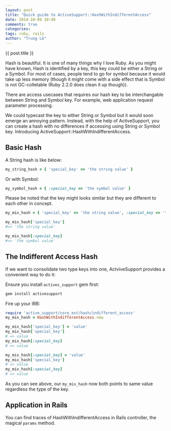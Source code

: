 ```yaml
---
layout: post
title: "Quick guide to ActiveSupport::HashWithIndifferentAccess"
date: 2014-10-09 10:49
comments: true
categories:
tags: ruby, rails
author: "Trung Lê"
---
```


{{ post.title }}

Hash is beautiful. It is one of many things why I love Ruby. As you might have known,
Hash is identified by a key, this key could be either a String or a Symbol. For most
of cases, people tend to go for symbol because it would take up less memory (though it
might come with a side effect that is Symbol is not GC-colletable (Ruby 2.2.0 does clean
it up though)).

There are access usecases that requires our hash key to be interchangable between String and Symbol
key. For example, web application request parameter processing.

We could typecast the key to either String or Symbol but it would soon emerge an
annoying pattern. Instead, with the help of ActiveSupport, you can create a hash with
no differences if accessing using String or Symbol key. Introducing ActiveSupport::HashWithIndifferentAccess.

<!--more-->

## Basic Hash

A String hash is like below:

```ruby
my_string_hash = { 'special_key' => 'the string value' }
```

Or with Symbol:

```ruby
my_symbol_hash = { :special_key => 'the symbol value' }
```

Please be noted that the key might looks similar but they are different to each other in concept.


```ruby
my_mix_hash = { 'special_key' => 'the string value', :special_key => 'the symbol value' }

my_mix_hash['special_key']
#=> 'the string value'

my_mix_hash[:special_key]
#=> 'the symbol value'
```

## The Indifferent Access Hash

If we want to consolidate two type keys into one, ActviveSupport provides a convenient way to do it:


Ensure you install `actives_support` gem first:

```ruby
gem install activesupport
```

Fire up your IRB:

```ruby
require 'active_support/core_ext/hash/indifferent_access'
my_mix_hash = HashWithIndifferentAccess.new

my_mix_hash['special_key'] = 'value'
my_mix_hash['special_key']
# => value
my_mix_hash[:special_key]
# => value

my_mix_hash[:special_key] = 'value'
my_mix_hash['special_key']
# => value
my_mix_hash[:special_key]
# => value
```

As you can see above, our `my_mix_hash` now both points to same value regardless the type of the key.

## Application in Rails

You can find traces of HashWithIndifferentAccess in Rails controller, the magical `params` method.